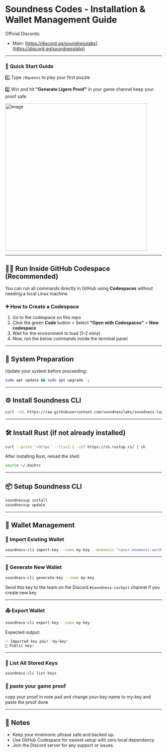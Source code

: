 # Soundness Codes - Installation & Wallet Management Guide

Official Discords:
- Main: [https://discord.gg/soundnesslabs](https://discord.gg/soundnesslabs)

---

### 🚀 **Quick Start Guide**

1️⃣ Type `/8queens` to play your first puzzle

2️⃣ Win and hit **"Generate Ligero Proof"** in your game channel keep your proof safe 

<img width="456" height="472" alt="image" src="https://github.com/user-attachments/assets/6019d6d0-71d4-495e-9281-a17baab1b8cb" />

---

## 🧑‍💻 Run Inside GitHub Codespace (Recommended)

You can run all commands directly in GitHub using **Codespaces** without needing a local Linux machine.

### ➕ How to Create a Codespace

1. Go to the codespace on this repo
2. Click the green **Code** button > Select **"Open with Codespaces"** > **New codespace**
3. Wait for the environment to load (1–2 mins)
4. Now, run the below commands inside the terminal panel

---

## 🔧 System Preparation

Update your system before proceeding:

```bash
sudo apt update && sudo apt upgrade -y
```

---

## ⚙️ Install Soundness CLI

```bash
curl -sSL https://raw.githubusercontent.com/soundnesslabs/soundness-layer/main/soundnessup/install | bash
```

---

## 🛠 Install Rust (if not already installed)

```bash
curl --proto '=https' --tlsv1.2 -sSf https://sh.rustup.rs/ | sh
```

After installing Rust, reload the shell:

```bash
source ~/.bashrc
```

---

## 📦 Setup Soundness CLI

```bash
soundnessup install
soundnessup update
```

---

## 🔐 Wallet Management

### 🔁 Import Existing Wallet

```bash
soundness-cli import-key --name my-key --mnemonic "<your-mnemonic-words>"
```

---

### 🧠 Generate New Wallet

```bash
soundness-cli generate-key --name my-key
```

Send this key to the team on the Discord `#soundness-cockpit` channel if you create new key 

---

### 📤 Export Wallet

```bash
soundness-cli export-key --name my-key
```

Expected output:

```
✅ Imported key pair 'my-key'
🔑 Public key:
```

---

### 📜 List All Stored Keys

```bash
soundness-cli list-keys
```

### 📜 paste your game proof 
copy your proof in note pad and change your-key-name to my-key and paste the proof 
done

---

## 📌 Notes

- Keep your mnemonic phrase safe and backed up.
- Use GitHub Codespace for easiest setup with zero local dependency.
- Join the Discord server for any support or issues.
